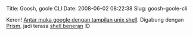 Title: Goosh, goole CLI
Date: 2008-06-02 08:22:38
Slug: goosh-goole-cli

Keren! [Antar muka google dengan tampilan unix shell](http://goosh.org/). Digabung dengan [Prism](http://wiki.mozilla.org/Prism), jadi terasa [shell beneran](http://kriwil.com/images/10.png) :D